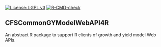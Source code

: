 [![License: LGPL v3](https://img.shields.io/badge/License-LGPL%20v3-blue.svg)](https://www.gnu.org/licenses/lgpl-3.0) [![R-CMD-check](https://github.com/CWFC-CCFB/CFSCommonGYModelWebAPI4R/actions/workflows/R-CMD-check.yaml/badge.svg)](https://github.com/CWFC-CCFB/CFSMetaModelCommons4R/actions/workflows/R-CMD-check.yaml)

## CFSCommonGYModelWebAPI4R 

An abstract R package to support R clients of growth and yield model Web APIs.




